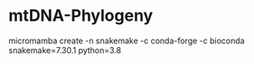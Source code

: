 # mtDNA-Phylogeny
micromamba create -n snakemake -c conda-forge -c bioconda snakemake=7.30.1 python=3.8

